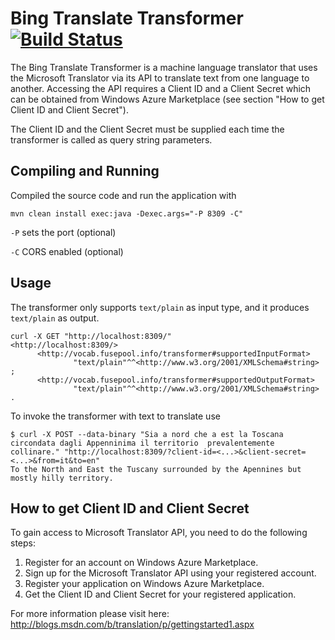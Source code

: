 # Bing Translate Transformer [![Build Status](https://travis-ci.org/fusepoolP3/p3-bing-translate-transformer.svg)](https://travis-ci.org/fusepoolP3/p3-bing-translate-transformer)
The Bing Translate Transformer is a machine language translator that uses the Microsoft Translator via its API to translate text from one language to another. Accessing the API requires a Client ID and a Client Secret which can be obtained from Windows Azure Marketplace (see section "How to get Client ID and Client Secret").

The Client ID and the Client Secret must be supplied each time the transformer is called as query string parameters.

## Compiling and Running

Compiled the source code and run the application with

    mvn clean install exec:java -Dexec.args="-P 8309 -C"

`-P`  sets the port (optional)

`-C`  CORS enabled (optional)

## Usage

The transformer only supports `text/plain` as input type, and it produces `text/plain` as output.

    curl -X GET "http://localhost:8309/"
    <http://localhost:8309/>
          <http://vocab.fusepool.info/transformer#supportedInputFormat>
                  "text/plain"^^<http://www.w3.org/2001/XMLSchema#string> ;
          <http://vocab.fusepool.info/transformer#supportedOutputFormat>
                  "text/plain"^^<http://www.w3.org/2001/XMLSchema#string> .

To invoke the transformer with text to translate use
    
    $ curl -X POST --data-binary "Sia a nord che a est la Toscana  circondata dagli Appenninima il territorio  prevalentemente collinare." "http://localhost:8309/?client-id=<...>&client-secret=<...>&from=it&to=en"
    To the North and East the Tuscany surrounded by the Apennines but mostly hilly territory.

## How to get Client ID and Client Secret

To gain access to Microsoft Translator API, you need to do the following steps:
 1. Register for an account on Windows Azure Marketplace.
 2. Sign up for the Microsoft Translator API using your registered account.
 3. Register your application on Windows Azure Marketplace.
 4. Get the Client ID and Client Secret for your registered application.

For more information please visit here: http://blogs.msdn.com/b/translation/p/gettingstarted1.aspx
